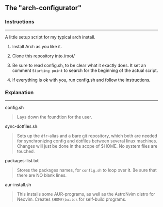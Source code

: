 ## The "arch-configurator"

### Instructions

---

A little setup script for my typical arch install.

1. Install Arch as you like it.

2. Clone this repository into /root/

3. Be sure to read config.sh, to be clear what it exactly does. It set an comment `Starting point` to search for the beginning of the actual script.

4. If everything is ok with you, run config.sh and follow the instructions.

### Explanation

---

config.sh

> Lays down the foundtion for the user.

sync-dotfiles.sh

> Sets up the `dfr`-alias and a bare git repository, which both are needed for
> synchronizing config and dotfiles between several linux machines.
> Changes will just be done in the scope of $HOME. No system files are touched.

packages-list.txt

> Stores the packages names, for `config.sh` to loop over it.
> Be sure that there are NO blank lines.

aur-install.sh

> This installs some AUR-programs, as well as the AstroNvim distro for Neovim.
> Creates `$HOME\builds` for self-build programs.
